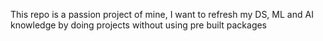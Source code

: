 This repo is a passion project of mine, I want to refresh my DS, ML and AI knowledge by doing projects without using pre built packages

